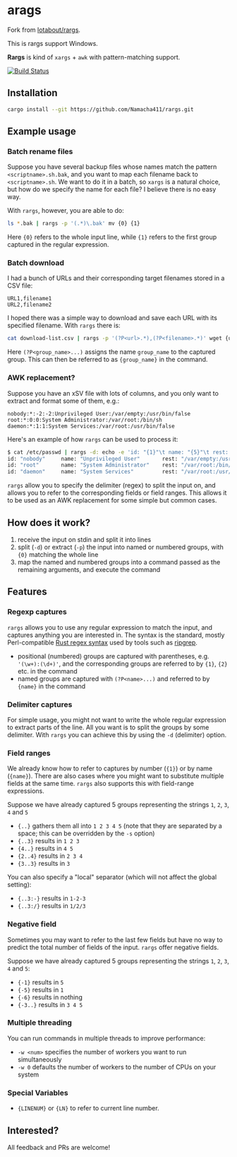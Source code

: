 # arags

Fork from [lotabout/rargs](https://github.com/lotabout/rargs).

This is rargs support Windows.

**Rargs** is kind of `xargs` + `awk` with pattern-matching support.

[![Build Status](https://travis-ci.org/lotabout/rargs.svg?branch=master)](https://travis-ci.org/lotabout/rargs)

## Installation

```sh
cargo install --git https://github.com/Namacha411/rargs.git
```

## Example usage

### Batch rename files

Suppose you have several backup files whose names match the pattern `<scriptname>.sh.bak`, and you want to map each filename back to `<scriptname>.sh`. We want to do it in a batch, so `xargs` is a natural choice, but how do we specify the name for each file? I believe there is no easy way.

With `rargs`, however, you are able to do:

```sh
ls *.bak | rargs -p '(.*)\.bak' mv {0} {1}
```

Here `{0}` refers to the whole input line, while `{1}` refers to the first group captured in the regular expression.

### Batch download

I had a bunch of URLs and their corresponding target filenames stored in a CSV file:

```csv
URL1,filename1
URL2,filename2
```

I hoped there was a simple way to download and save each URL with its specified filename. With `rargs` there is:

```sh
cat download-list.csv | rargs -p '(?P<url>.*),(?P<filename>.*)' wget {url} -O {filename}
```

Here `(?P<group_name>...)` assigns the name `group_name` to the captured group. This can then be referred to as `{group_name}` in the command.

### AWK replacement?

Suppose you have an xSV file with lots of columns, and you only want to extract and format some of them, e.g.:

```xSV
nobody:*:-2:-2:Unprivileged User:/var/empty:/usr/bin/false
root:*:0:0:System Administrator:/var/root:/bin/sh
daemon:*:1:1:System Services:/var/root:/usr/bin/false
```

Here's an example of how `rargs` can be used to process it:

```sh
$ cat /etc/passwd | rargs -d: echo -e 'id: "{1}"\t name: "{5}"\t rest: "{6..::}"'
id: "nobody"     name: "Unprivileged User"       rest: "/var/empty:/usr/bin/false"
id: "root"       name: "System Administrator"    rest: "/var/root:/bin/sh"
id: "daemon"     name: "System Services"         rest: "/var/root:/usr/bin/false"
```

`rargs` allow you to specify the delimiter (regex) to split the input on, and allows you to refer to the corresponding fields or field ranges. This allows it to be used as an AWK replacement for some simple but common cases.

## How does it work?

1. receive the input on stdin and split it into lines
2. split (`-d`) or extract (`-p`) the input into named or numbered groups, with `{0}` matching the whole line
3. map the named and numbered groups into a command passed as the remaining arguments, and execute the command

## Features

### Regexp captures

`rargs` allows you to use any regular expression to match the input, and captures anything you are interested in. The syntax is the standard, mostly Perl-compatible [Rust regex syntax](https://docs.rs/regex/0.2.10/regex/#syntax) used by tools such as [ripgrep](https://github.com/BurntSushi/ripgrep).

- positional (numbered) groups are captured with parentheses, e.g. `'(\w+):(\d+)'`, and the corresponding groups are referred to by `{1}`, `{2}` etc. in the command
- named groups are captured with `(?P<name>...)` and referred to by `{name}` in the command

### Delimiter captures

For simple usage, you might not want to write the whole regular expression to extract parts of the line. All you want is to split the groups by some delimiter. With `rargs` you can achieve this by using the `-d` (delimiter) option.

### Field ranges

We already know how to refer to captures by number (`{1}`) or by name (`{name}`). There are also cases where you might want to substitute multiple fields at the same time. `rargs` also supports this with field-range expressions.

Suppose we have already captured 5 groups representing the strings `1`, `2`, `3`, `4` and `5`

- `{..}` gathers them all into `1 2 3 4 5` (note that they are separated by a space; this can be overridden by the `-s` option)
- `{..3}` results in `1 2 3`
- `{4..}` results in `4 5`
- `{2..4}` results in `2 3 4`
- `{3..3}` results in `3`

You can also specify a "local" separator (which will not affect the global setting):

- `{..3:-}` results in `1-2-3`
- `{..3:/}` results in `1/2/3`

### Negative field

Sometimes you may want to refer to the last few fields but have no way to predict the total number of fields of the input. `rargs` offer negative fields.

Suppose we have already captured 5 groups representing the strings `1`, `2`, `3`, `4` and `5`:

- `{-1}` results in `5`
- `{-5}` results in `1`
- `{-6}` results in nothing
- `{-3..}` results in `3 4 5`

### Multiple threading

You can run commands in multiple threads to improve performance:

- `-w <num>` specifies the number of workers you want to run simultaneously
- `-w 0` defaults the number of workers to the number of CPUs on your system

### Special Variables

- `{LINENUM}` or `{LN}` to refer to current line number.

## Interested?

All feedback and PRs are welcome!
